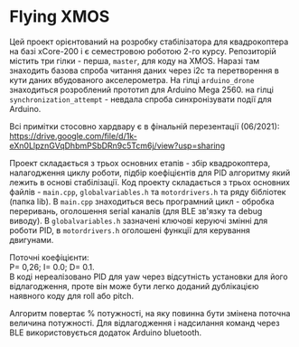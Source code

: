 # Flying XMOS
Цей проект орієнтований на розробку стабілізатора для квадрокоптера на базі xCore-200 і є семестровою роботою 2-го курсу. 
Репозиторій містить три гілки - перша, ```master```, для коду на XMOS. Наразі там знаходить базова спроба читання даних через i2c та перетворення в кути даних вбудованого 
акселерометра.
На гілці ```arduino_drone``` знаходиться розроблений прототип для Arduino Mega 2560. на гілці ```synchronization_attempt``` - невдала спроба синхронізувати події для Arduino.


Всі примітки стосовно хардвару є в фінальній перезентації (06/2021): https://drive.google.com/file/d/1k-eXn0LlpznGVqDhbmPSbDRn9c5Tcm6j/view?usp=sharing

Проект складається з трьох основних етапів - збір квадрокоптера, налагодження циклу роботи, підбір коефіцієнтів для PID алгоритму який лежить в основі стабілізації.
Код проекту складається з трьох основних файлів - ```main.cpp```, ```globalvariables.h``` та ```motordrivers.h``` та ряду бібліотек (папка lib). В ```main.cpp``` знаходиться 
весь програмний цикл - обробка переривань, оголошення serial каналів (для BLE зв'язку та debug виводу). В ```globalvariables.h``` зазначені ключові керуючі змінні для роботи
PID, в ```motordrivers.h``` оголошені функції для керування двигунами.


Поточні коефіцієнти:   
P= 0,26; I= 0.0; D= 0.1.  
В коді нереалізовано PID для yaw через відсутність установки для його відлагодження, проте він може бути легко доданий дублікацією наявного коду для roll або pitch.

Алгоритм повертає % потужності, на яку повинна бути змінена поточна величина потужності. Для відлагодження і надсилання команд через BLE використовується додаток 
Arduino bluetooth.
 

